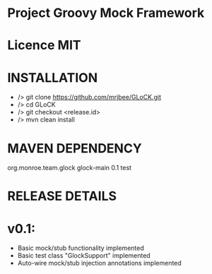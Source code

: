 
Project
Groovy Mock Framework
=======================

Licence
MIT
=======================

INSTALLATION
=======================
* /> git clone https://github.com/mrjbee/GLoCK.git
* /> cd GLoCK
* /> git checkout <release.id>
* /> mvn clean install

MAVEN DEPENDENCY
=======================
<dependency>
  <groupId>org.monroe.team.glock</groupId>
  <artifactId>glock-main</artifactId>
  <version>0.1</version>
  <scope>test</scope>
</dependency>

RELEASE DETAILS
===============
v0.1:
===============
* Basic mock/stub functionality implemented
* Basic test class "GlockSupport" implemented
* Auto-wire mock/stub injection annotations implemented
 


